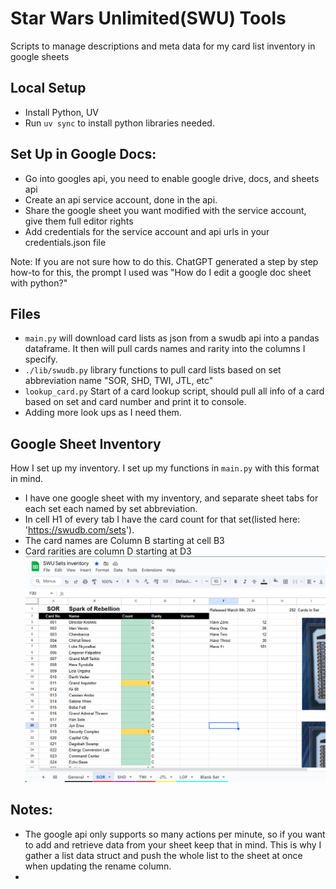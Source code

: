 # Star Wars Unlimited(SWU) Tools
Scripts to manage descriptions and meta data for my card list inventory in google sheets

## Local Setup
- Install Python, UV
- Run `uv sync` to install python libraries needed.

## Set Up in Google Docs:
- Go into googles api, you need to enable google drive, docs, and sheets api
- Create an api service account, done in the api.
- Share the google sheet you want modified with the service account, give them full editor rights
- Add credentials for the service account and api urls in your credentials.json file 
 
Note: If you are not sure how to do this. ChatGPT generated a step by step how-to for this, the prompt I used was "How do I edit a google doc sheet with python?"

## Files
- `main.py` will download card lists as json from a swudb api into a pandas dataframe. It then will pull cards names and rarity into the columns I specify.
- `./lib/swudb.py` library functions to pull card lists based on set abbreviation name "SOR, SHD, TWI, JTL, etc"
- `lookup_card.py` Start of a card lookup script, should pull all info of a card based on set and card number and print it to console.
- Adding more look ups as I need them.

## Google Sheet Inventory
How I set up my inventory. I set up my functions in `main.py` with this format in mind.
- I have one google sheet with my inventory, and separate sheet tabs for each set each named by set abbreviation.
- In cell H1 of every tab I have the card count for that set(listed here: 'https://swudb.com/sets').
- The card names are Column B starting at cell B3
- Card rarities are column D starting at D3
![Sheet Example](images/sheet-example.png)

## Notes:
- The google api only supports so many actions per minute, so if you want to add and retrieve data from your sheet keep that in mind. This is why I gather a list data struct and push the whole list to the sheet at once when updating the rename column.
- 